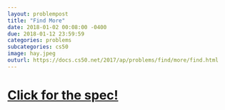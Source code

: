 ```yaml
---
layout: problempost
title: "Find More"
date: 2018-01-02 00:08:00 -0400
due: 2018-01-12 23:59:59
categories: problems
subcategories: cs50
image: hay.jpeg
outurl: https://docs.cs50.net/2017/ap/problems/find/more/find.html
---
```


# [Click for the spec!]({{page.outurl}})
